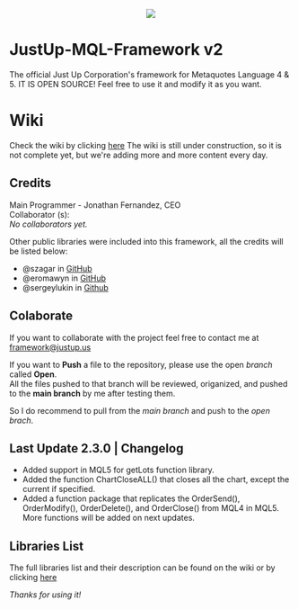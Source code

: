 <body>
    <p align="center"><a href="https://www.notion.so/just-up/Just-Up-MQL-Framework-5aceaad2812c4e6a94751f92fb9c9c54" target="_blank">
        <img src="https://s3.us-west-2.amazonaws.com/secure.notion-static.com/a405bc87-58fc-471b-8a07-f1ad1fb1fb52/Aadir_un_poco_de_texto.png?X-Amz-Algorithm=AWS4-HMAC-SHA256&X-Amz-Content-Sha256=UNSIGNED-PAYLOAD&X-Amz-Credential=AKIAT73L2G45EIPT3X45%2F20221211%2Fus-west-2%2Fs3%2Faws4_request&X-Amz-Date=20221211T182935Z&X-Amz-Expires=86400&X-Amz-Signature=6f9a25b5edace6250eeaa4d9de75b7abe55a2caa87cfadff9cd2b1c2da32d348&X-Amz-SignedHeaders=host&response-content-disposition=filename%3D%22A%25C3%25B1adir%2520un%2520poco%2520de%2520texto.png%22&x-id=GetObject">
    </a></p>


# JustUp-MQL-Framework v2
The official Just Up Corporation's framework for Metaquotes Language 4 &amp; 5.
IT IS OPEN SOURCE! Feel free to use it and modify it as you want.

# Wiki
Check the wiki by clicking [here](https://www.notion.so/just-up/Just-Up-MQL-Framework-5aceaad2812c4e6a94751f92fb9c9c54)
The wiki is still under construction, so it is not complete yet, but we're adding more and more content every day.

## Credits <br>
Main Programmer - Jonathan Fernandez, CEO <br>
Collaborator (s): <br>
_No collaborators yet._ <br>

Other public libraries were included into this framework, all the credits will be listed below: <br>
- @szagar in [GitHub](https://github.com/szagar) <br>
- @eromawyn in [GitHub](https://github.com/eromawyn) <br>
- @sergeylukin in [Github](https://github.com/sergeylukin)

## Colaborate <br>
If you want to collaborate with the project feel free to contact me at  <br>
framework@justup.us <br>

If you want to **Push** a file to the repository, please use the open *branch* called **Open**. <br>
All the files pushed to that branch will be reviewed, origanized, and pushed to the **main branch** by me after testing them. <br>

So I do recommend to pull from the *main branch* and push to the *open brach*. <br>

## Last Update 2.3.0 | Changelog <br>
- Added support in MQL5 for getLots function library.
- Added the function ChartCloseALL() that closes all the chart, except the current if specified.
- Added a function package that replicates the OrderSend(), OrderModify(), OrderDelete(), and OrderClose() from MQL4 in MQL5. More functions will be added on next updates.


## Libraries List
The full libraries list and their description can be found on the wiki or by clicking [here](https://just-up.notion.site/Libraries-List-708dd230413a483b8bff0cfec386546e)

_Thanks for using it!_
